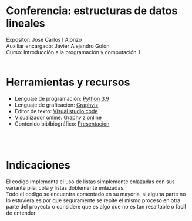 # Conferencia: estructuras de datos lineales

Expositor: Jose Carlos I Alonzo <br />
Auxiliar encargado: Javier Alejandro Golon <br />
Curso: Introducción a la programación y computación 1
<br />
<br />

# Herramientas y recursos

- Lenguaje de programación: [Python 3.9](https://www.python.org/)
- Lenguaje de graficación: [Graphviz](https://graphviz.org/)
- Editor de texto: [Visual studio code](https://code.visualstudio.com/)
- Visualizador online: [Graphviz online](https://dreampuf.github.io/GraphvizOnline/#digraph%20G%20%7B%0A%20a%20%5Blabel%20%3D%20%22hola%20c%3A%22%5D%0A%7D)
- Contenido biblbiográfico: [Presentacion](https://view.genial.ly/604532346a10b00d2427957d/presentation-conferencia-ipc1)
<br />
<br />

# Indicaciones

El codigo implementa el uso de listas simplemente enlazadas con sus variante pila, cola y listas doblemente enlazadas. <br />
Todo el codigo se encuentra comentado en su mayoria, si alguna parte no lo estuviera es por que seguramente se repite el mismo proceso en otra parte del proyecto o considere que es algo que no es tan resaltable o facil de entender


